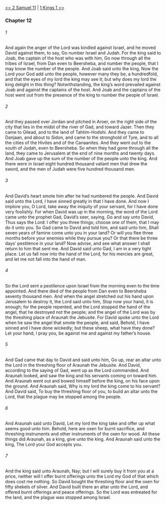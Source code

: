 [<< 2 Samuel 11](2%20Samuel%2011)  |  [1 Kings 1 >>](1%20Kings%201)

### Chapter 12
###### 1
And again the anger of the Lord was kindled against Israel, and he moved David against them, to say, Go number Israel and Judah. For the king said to Joab, the captain of the host who was with him, Go now through all the tribes of Israel, from Dan even to Beersheba, and number the people, that I may know the number of the people. And Joab said unto the king, Now the Lord your God add unto the people, however many they be, a hundredfold, and that the eyes of my lord the king may see it; but why does my lord the king delight in this thing? Notwithstanding, the king’s word prevailed against Joab and against the captains of the host. And Joab and the captains of the host went out from the presence of the king to number the people of Israel.

###### 2
And they passed over Jordan and pitched in Aroer, on the right side of the city that lies in the midst of the river of Gad, and toward Jazer. Then they came to Gilead, and to the land of Tahtim-Hodshi. And they came to Danjaan, and about to Sidon, and came to the stronghold of Tyre, and to all the cities of the Hivites and of the Canaanites. And they went out to the south of Judah, even to Beersheba. So when they had gone through all the land, they came to Jerusalem at the end of nine months and twenty days. And Joab gave up the sum of the number of the people unto the king. And there were in Israel eight hundred thousand valiant men that drew the sword, and the men of Judah were five hundred thousand men.

###### 3
And David’s heart smote him after he had numbered the people. And David said unto the Lord, I have sinned greatly in that I have done. And now I implore you, O Lord, take away the iniquity of your servant, for I have done very foolishly. For when David was up in the morning, the word of the Lord came unto the prophet Gad, David’s seer, saying, Go and say unto David, Thus says the Lord: I offer you three things; choose one of them, that I may do it unto you. So Gad came to David and told him, and said unto him, Shall seven years of famine come unto you in your land? Or will you flee three months before your enemies while they pursue you? Or that there be three days’ pestilence in your land? Now advise, and see what answer I shall return to him that sent me. And David said unto Gad, I am in a very tight place. Let us fall now into the hand of the Lord, for his mercies are great, and let me not fall into the hand of man.

###### 4
So the Lord sent a pestilence upon Israel from the morning even to the time appointed. And there died of the people from Dan even to Beersheba seventy thousand men. And when the angel stretched out his hand upon Jerusalem to destroy it, the Lord said unto him, Stop now your hand, it is enough; for the people repented, and the Lord stopped the hand of the angel, that he destroyed not the people; and the angel of the Lord was by the threshing place of Araunah the Jebusite. For David spoke unto the Lord when he saw the angel that smote the people, and said, Behold, I have sinned and I have done wickedly; but these sheep, what have they done? Let your hand, I pray you, be against me and against my father’s house.

###### 5
And Gad came that day to David and said unto him, Go up, rear an altar unto the Lord in the threshing floor of Araunah the Jebusite. And David, according to the saying of Gad, went up as the Lord commanded. And Araunah looked, and saw the king and his servants coming on toward him. And Araunah went out and bowed himself before the king, on his face upon the ground. And Araunah said, Why is my lord the king come to his servant? And David said, To buy the threshing floor of you, to build an altar unto the Lord, that the plague may be stopped among the people.

###### 6
And Araunah said unto David, Let my lord the king take and offer up what seems good unto him. Behold, here are oxen for burnt sacrifice, and threshing instruments and other instruments of the oxen for wood. All these things did Araunah, as a king, give unto the king. And Araunah said unto the king, The Lord your God accepts you.

###### 7
And the king said unto Araunah, Nay; but I will surely buy it from you at a price, neither will I offer burnt offerings unto the Lord my God of that which does cost me nothing. So David bought the threshing floor and the oxen for fifty shekels of silver. And David built there an altar unto the Lord, and offered burnt offerings and peace offerings. So the Lord was entreated for the land, and the plague was stopped among Israel.